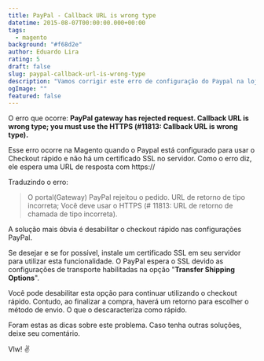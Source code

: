```yaml
---
title: PayPal - Callback URL is wrong type
datetime: 2015-08-07T00:00:00.000+00:00
tags:
  - magento
background: "#f68d2e"
author: Eduardo Lira
rating: 5
draft: false
slug: paypal-callback-url-is-wrong-type
description: "Vamos corrigir este erro de configuração do Paypal na loja Magento"
ogImage: ""
featured: false
---
```


O erro que ocorre:
**PayPal gateway has rejected request. Callback URL is wrong type; you must use the HTTPS (#11813: Callback URL is wrong type).**

Esse erro ocorre na Magento quando o Paypal está configurado para usar o Checkout rápido e não há um certificado SSL no servidor.
Como o erro diz, ele espera uma URL de resposta com https://

Traduzindo o erro:

> O portal(Gateway) PayPal rejeitou o pedido. URL de retorno de tipo incorreta;
> Você deve usar o HTTPS (# 11813: URL de retorno de chamada de tipo incorreta).

A solução mais óbvia é desabilitar o checkout rápido nas configurações PayPal.

Se desejar e se for possível, instale um certificado SSL em seu servidor para utilizar esta funcionalidade.
O PayPal espera o SSL devido as configurações de transporte habilitadas na opção "**Transfer Shipping Options**".

Você pode desabilitar esta opção para continuar utilizando o checkout rápido.
Contudo, ao finalizar a compra, haverá um retorno para escolher o método de envio. O que o descaracteriza como rápido.

Foram estas as dicas sobre este problema. Caso tenha outras soluções, deixe seu comentário.

Vlw! :v:
